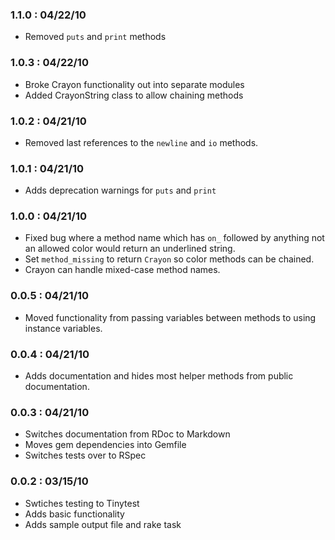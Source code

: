 ### 1.1.0 : 04/22/10

* Removed `puts` and `print` methods

### 1.0.3 : 04/22/10

* Broke Crayon functionality out into separate modules
* Added CrayonString class to allow chaining methods

### 1.0.2 : 04/21/10

* Removed last references to the `newline` and `io` methods.

### 1.0.1 : 04/21/10

* Adds deprecation warnings for `puts` and `print`

### 1.0.0 : 04/21/10

* Fixed bug where a method name which has `on_` followed by anything not an allowed color would return an underlined string.
* Set `method_missing` to return `Crayon` so color methods can be chained.
* Crayon can handle mixed-case method names.

### 0.0.5 : 04/21/10

* Moved functionality from passing variables between methods to using instance variables.

### 0.0.4 : 04/21/10

* Adds documentation and hides most helper methods from public documentation.

### 0.0.3 : 04/21/10

* Switches documentation from RDoc to Markdown
* Moves gem dependencies into Gemfile
* Switches tests over to RSpec


### 0.0.2 : 03/15/10

* Swtiches testing to Tinytest
* Adds basic functionality
* Adds sample output file and rake task
